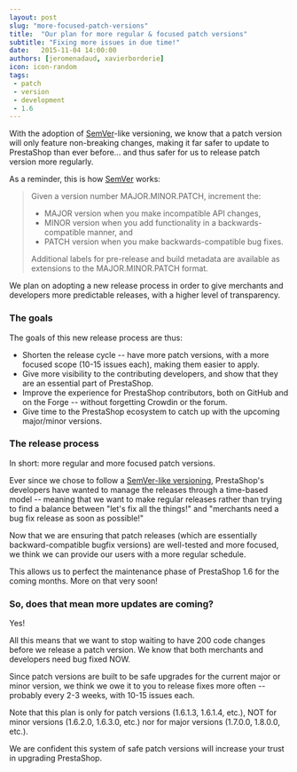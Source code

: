 ```yaml
---
layout: post
slug: "more-focused-patch-versions"
title:  "Our plan for more regular & focused patch versions"
subtitle: "Fixing more issues in due time!"
date:   2015-11-04 14:00:00
authors: [jeromenadaud, xavierborderie]
icon: icon-random
tags:
 - patch
 - version
 - development
 - 1.6
---
```


With the adoption of [SemVer](http://build.prestashop.com/news/a-more-semantic-versioning-scheme/)-like versioning, we know that a patch version will only feature non-breaking changes, making it far safer to update to PrestaShop than ever before... and thus safer for us to release patch version more regularly.

As a reminder, this is how [SemVer](http://semver.org/) works:

> Given a version number MAJOR.MINOR.PATCH, increment the:
>
> - MAJOR version when you make incompatible API changes,
> - MINOR version when you add functionality in a backwards-compatible manner, and
> - PATCH version when you make backwards-compatible bug fixes.
>
> Additional labels for pre-release and build metadata are available as extensions to the MAJOR.MINOR.PATCH format.

We plan on adopting a new release process in order to give merchants and developers more predictable releases, with a higher level of transparency.

### The goals

The goals of this new release process are thus:

* Shorten the release cycle -- have more patch versions, with a more focused scope (10-15 issues each), making them easier to apply.
* Give more visibility to the contributing developers, and show that they are an essential part of PrestaShop.
* Improve the experience for PrestaShop contributors, both on GitHub and on the Forge -- without forgetting Crowdin or the forum.
* Give time to the PrestaShop ecosystem to catch up with the upcoming major/minor versions.


### The release process

In short: more regular and more focused patch versions.

Ever since we chose to follow a [SemVer-like versioning](http://http://build.prestashop.com/news/a-more-semantic-versioning-scheme/), PrestaShop's developers have wanted to manage the releases through a time-based model -- meaning that we want to make regular releases rather than trying to find a balance between "let's fix all the things!" and "merchants need a bug fix release as soon as possible!"

Now that we are ensuring that patch releases (which are essentially backward-compatible bugfix versions) are well-tested and more focused, we think we can provide our users with a more regular schedule. 

This allows us to perfect the maintenance phase of PrestaShop 1.6 for the coming months. More on that very soon!


### So, does that mean more updates are coming?

Yes! 

All this means that we want to stop waiting to have 200 code changes before we release a patch version. We know that both merchants and developers need bug fixed NOW. 

Since patch versions are built to be safe upgrades for the current major or minor version, we think we owe it to you to release fixes more often -- probably every 2-3 weeks, with 10-15 issues each.

Note that this plan is only for patch versions (1.6.1.3, 1.6.1.4, etc.), NOT for minor versions (1.6.2.0, 1.6.3.0, etc.) nor for major versions (1.7.0.0, 1.8.0.0, etc.).

We are confident this system of safe patch versions will increase your trust in upgrading PrestaShop.
